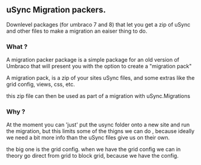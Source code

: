 ## uSync Migration packers.

Downlevel packages (for umbraco 7 and 8) that let you get a zip of uSync and other files to make a migration an eaiser thing to do. 

### What ? 

A migration packer package is a simple package for an old version of Umbraco that will present you with the option to create a "migration pack"

A migration pack, is a zip of your sites uSync files, and some extras like the grid config, views, css, etc.

this zip file can then be used as part of a migration with uSync.Migrations

### Why ?

At the moment you can 'just' put the usync folder onto a new site and run the migration, but this 
limits some of the thigns we can do , because ideally we need a bit more info than the uSync files
give us on their own. 

the big one is the grid config. when we have the grid config we can in theory go direct from grid
to block grid, because we have the config.


